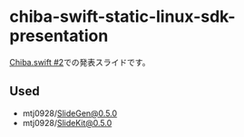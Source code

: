 # chiba-swift-static-linux-sdk-presentation

[Chiba.swift #2](https://chibaswift.connpass.com/event/331925/)での発表スライドです。

## Used

- mtj0928/SlideGen@0.5.0
- mtj0928/SlideKit@0.5.0
